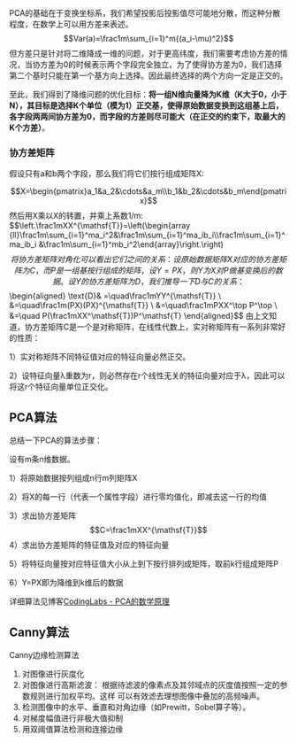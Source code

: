 PCA的基础在于变换坐标系，我们希望投影后投影值尽可能地分散，而这种分散程度，在数学上可以用方差来表述。
$$Var(a)=\frac1m\sum_{i=1}^m{(a_i-\mu)^2}$$
但方差只是针对将二维降成一维的问题，对于更高纬度，我们需要考虑协方差的情况，当协方差为0的时候表示两个字段完全独立，为了使得协方差为0，我们选择第二个基时只能在第一个基方向上选择。因此最终选择的两个方向一定是正交的。

至此，我们得到了降维问题的优化目标：**将一组N维向量降为K维（K大于0，小于N），其目标是选择K个单位（模为1）正交基，使得原始数据变换到这组基上后，各字段两两间协方差为0，而字段的方差则尽可能大（在正交的约束下，取最大的K个方差）**。



### 协方差矩阵

假设只有a和b两个字段，那么我们将它们按行组成矩阵X:

$$X=\begin{pmatrix}a_1&a_2&\cdots&a_m\\b_1&b_2&\cdots&b_m\end{pmatrix}$$
然后用X乘以X的转置，并乘上系数1/m:
$$\left.\frac1mXX^{\mathsf{T}}=\left(\begin{array
{ll}\frac1m\sum_{i=1}^ma_i^2&\frac1m\sum_{i=1}^ma_ib_i\\\frac1m\sum_{i=1}^ma_ib_i
&\frac1m\sum_{i=1}^mb_i^2\end{array}\right.\right)$$
将协方差矩阵对角化可以看出它们之间的关系：
设原始数据矩阵X对应的协方差矩阵为C，而P是一组基按行组成的矩阵，设Y=PX，则Y为X对P做基变换后的数据。设Y的协方差矩阵为D，我们推导一下D与C的关系：
$$\begin{aligned}
\text{D}& =\quad\frac1mYY^{\mathsf{T}}  \\
&=\quad\frac1m(PX)(PX)^{\mathsf{T}} \\
&=\quad\frac1mPXX^\top P^\top  \\
&=\quad P(\frac1mXX^\mathsf{T})P^\mathsf{T}
\end{aligned}$$
由上文知道，协方差矩阵C是一个是对称矩阵，在线性代数上，实对称矩阵有一系列非常好的性质：

1）实对称矩阵不同特征值对应的特征向量必然正交。

2）设特征向量λ重数为r，则必然存在r个线性无关的特征向量对应于λ，因此可以将这r个特征向量单位正交化。

## PCA算法

总结一下PCA的算法步骤：

设有m条n维数据。

1）将原始数据按列组成n行m列矩阵X

2）将X的每一行（代表一个属性字段）进行零均值化，即减去这一行的均值

3）求出协方差矩阵
$$C=\frac1mXX^{\mathsf{T}}$$
4）求出协方差矩阵的特征值及对应的特征向量

5）将特征向量按对应特征值大小从上到下按行排列成矩阵，取前k行组成矩阵P

6）Y=PX即为降维到k维后的数据



详细算法见博客[CodingLabs - PCA的数学原理](http://blog.codinglabs.org/articles/pca-tutorial.html)





## Canny算法

Canny边缘检测算法 

1. 对图像进行灰度化 
2. 对图像进行高斯滤波： 根据待滤波的像素点及其邻域点的灰度值按照一定的参数规则进行加权平均。这样 可以有效滤去理想图像中叠加的高频噪声。 
3. 检测图像中的水平、垂直和对角边缘（如Prewitt，Sobel算子等）。 
4. 对梯度幅值进行非极大值抑制 
5. 用双阈值算法检测和连接边缘
